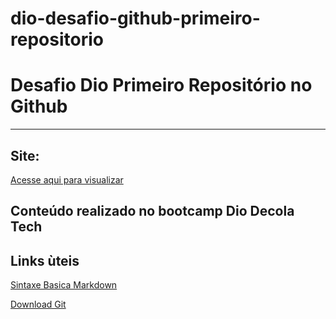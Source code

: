 # dio-desafio-github-primeiro-repositorio

# Desafio Dio Primeiro Repositório no Github

---
 ## Site: 
 [Acesse aqui para visualizar](https://paulofrancadev.github.io/dio-desafio-github-primeiro-repositorio/)

## Conteúdo realizado no bootcamp Dio Decola Tech

## Links ùteis
[Sintaxe Basica Markdown](https://www.markdownguide.org/basic-syntax/)

[Download Git](https://git-scm.com/downloads)
